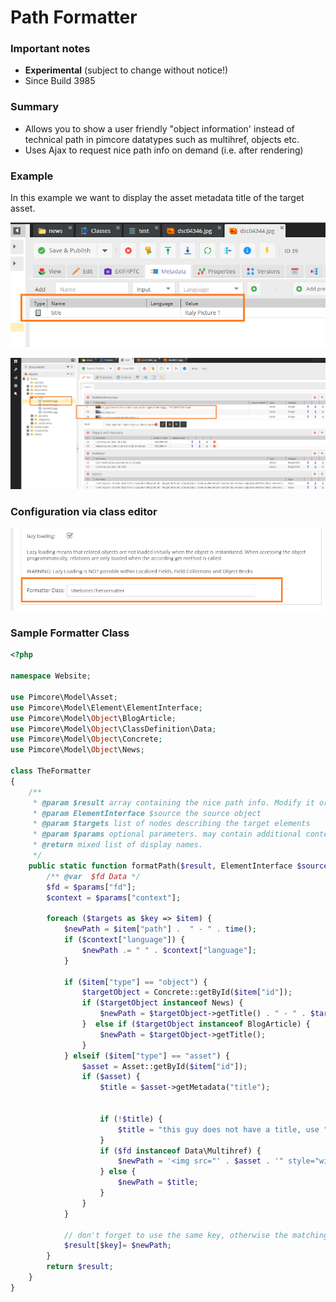 # Path Formatter  

### Important notes
* __Experimental__ (subject to change without notice!)
* Since Build 3985

### Summary
* Allows you to show a user friendly "object information' instead of technical path in pimcore datatypes such as multihref, objects etc.
* Uses Ajax to request nice path info on demand (i.e. after rendering) 

### Example

In this example we want to display the asset metadata title of the target asset.

![Asset Metadata](../../../img/formatter_class_asset.png)

![Formatter Class](../../../img/formatter_class_object.png)

### Configuration via class editor

![Formatter Class](../../../img/formatter_class.png)

### Sample Formatter Class

```php
<?php

namespace Website;

use Pimcore\Model\Asset;
use Pimcore\Model\Element\ElementInterface;
use Pimcore\Model\Object\BlogArticle;
use Pimcore\Model\Object\ClassDefinition\Data;
use Pimcore\Model\Object\Concrete;
use Pimcore\Model\Object\News;

class TheFormatter
{
    /**
     * @param $result array containing the nice path info. Modify it or leave it as it is. Pass it out afterwards!
     * @param ElementInterface $source the source object
     * @param $targets list of nodes describing the target elements
     * @param $params optional parameters. may contain additional context information in the future. to be defined.
     * @return mixed list of display names.
     */
    public static function formatPath($result, ElementInterface $source, $targets, $params) {
        /** @var  $fd Data */
        $fd = $params["fd"];
        $context = $params["context"];

        foreach ($targets as $key => $item) {
            $newPath = $item["path"] .  " - " . time();
            if ($context["language"]) {
                $newPath .= " " . $context["language"];
            }

            if ($item["type"] == "object") {
                $targetObject = Concrete::getById($item["id"]);
                if ($targetObject instanceof News) {
                    $newPath = $targetObject->getTitle() . " - " . $targetObject->getShortText();
                }  else if ($targetObject instanceof BlogArticle) {
                    $newPath = $targetObject->getTitle();
                }
            } elseif ($item["type"] == "asset") {
                $asset = Asset::getById($item["id"]);
                if ($asset) {
                    $title = $asset->getMetadata("title");


                    if (!$title) {
                        $title = "this guy does not have a title, use " . $newPath . " instead";
                    }
                    if ($fd instanceof Data\Multihref) {
                        $newPath = '<img src="' . $asset . '" style="width: 25px; height: 18px;" />' . $title;
                    } else {
                        $newPath = $title;
                    }
                }
            }
                
            // don't forget to use the same key, otherwise the matching doesn't work
            $result[$key]= $newPath;
        }
        return $result;
    }
}
```

